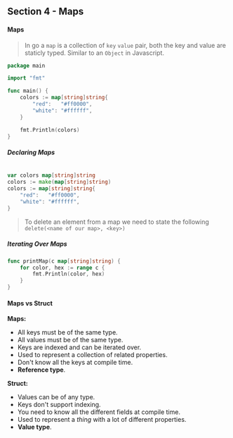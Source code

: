 ## Section 4 - Maps

#### Maps

> In go a `map` is a collection of `key` `value` pair, both the key and value are staticly typed. Similar to an `Object` in Javascript.

```go
package main

import "fmt"

func main() {
	colors := map[string]string{
		"red":   "#ff0000",
		"white": "#ffffff",
	}

	fmt.Println(colors)
}
```

##### Declaring Maps

```go

var colors map[string]string
colors := make(map[string]string)
colors := map[string]string{
	"red":   "#ff0000",
	"white": "#ffffff",
}
```

> To delete an element from a map we need to state the following `delete(<name of our map>, <key>)`

##### Iterating Over Maps

```go
func printMap(c map[string]string) {
	for color, hex := range c {
		fmt.Println(color, hex)
	}
}
```

#### Maps vs Struct

**Maps:**

- All keys must be of the same type.
- All values must be of the same type.
- Keys are indexed and can be iterated over.
- Used to represent a collection of related properties.
- Don't know all the keys at compile time.
- **Reference type**.

**Struct:**

- Values can be of any type.
- Keys don't support indexing.
- You need to know all the different fields at compile time.
- Used to represent a _thing_ with a lot of different properties.
- **Value type**.
